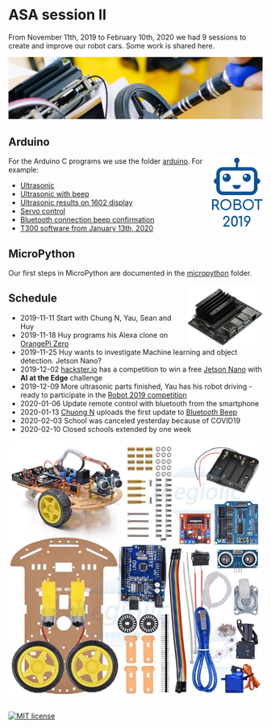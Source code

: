 # ASA session II

From November 11th, 2019 to February 10th, 2020 we had 9 sessions to create and improve our robot cars. Some work is shared here.

![Nvidia competition](nvidia.jpg)

## Arduino

<img src="robot2019.png" width="20%" align="right">

For the Arduino C programs we use the folder [arduino](./arduino). For example:

- [Ultrasonic](https://github.com/kreier/asa2/blob/master/arduino/ultrasonic.ino)
- [Ultrasonic with beep](https://github.com/kreier/asa2/blob/master/arduino/ultrasonic_beep.ino)
- [Ultrasonic results on 1602 display](https://github.com/kreier/asa2/blob/master/arduino/ultrasonic_1602_buzzer.ino)
- [Servo control](https://github.com/kreier/asa2/blob/master/arduino/servo.ino)
- [Bluetooth connection beep confirmation](https://github.com/kreier/asa2/blob/master/arduino/bluetooth_beep.ino)
- [T300 software from January 13th, 2020](https://github.com/kreier/asa2/blob/master/arduino/T300_20200113.ino)

## MicroPython

Our first steps in MicroPython are documented in the [micropython](./micropython) folder.


<img src="jetson.jpg" width="30%" align="right">


## Schedule

- 2019-11-11 Start with Chung N, Yau, Sean and Huy
- 2019-11-18 Huy programs his Alexa clone on [OrangePi Zero](http://www.orangepi.org/orangepizero/)
- 2019-11-25 Huy wants to investigate Machine learning and object detection. Jetson Nano?
- 2019-12-02 [hackster.io](https://www.hackster.io/) has a competition to win a free [Jetson Nano](https://www.hackster.io/contests/NVIDIA) with __AI at the Edge__ challenge
- 2019-12-09 More ultrasonic parts finished, Yau has his robot driving - ready to participate in the [Robot 2019 competition](https://sites.google.com/ais.edu.vn/robot2019)
- 2020-01-06 Update remote control with bluetooth from the smartphone
- 2020-01-13 [Chuong N](https://github.com/ChuongN) uploads the first update to [Bluetooth Beep](https://github.com/kreier/asa2/blob/master/arduino/bluetooth_beep.ino)
- 2020-02-03 School was canceled yesterday because of COVID19
- 2020-02-10 Closed schools extended by one week

![Arduino setup](arduino.jpg)

[![MIT license](https://img.shields.io/github/license/kreier/asa2?color=brightgreen)](http://opensource.org/licenses/MIT)

